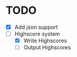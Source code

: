 # TODO

* [x] Add json support
* [ ] Highscore system
  * [x] Write Highscores
  * [ ] Output Highscores

